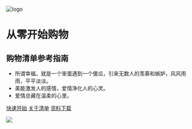 ![logo](http://img.hhlmy.xyz/IMG/Head_sculpture/%E8%80%81%E5%A9%86-20170225-0003.gif)
# 从零开始购物
## 购物清单参考指南
> 

* 所谓幸福，就是一个笨蛋遇到一个傻瓜，引来无数人的羡慕和嫉妒，风风雨雨，平平淡淡。
* 美能激发人的感情，爱情净化人的心灵。
* 爱情总藏在温柔的心里。

[快速开始](https://mkdjojo.github.io/Doc-Purchase-Lv1/#/)
[关于清单](About_Shop)
[资料下载](download)

<!-- 背景色 -->
![](http://img.hhlmy.xyz/Work/Other/IMG-BG-009.jpg)